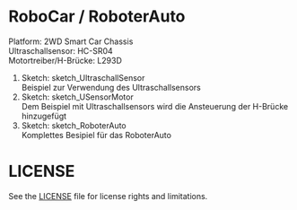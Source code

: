 # RoboCar / RoboterAuto

Platform: 2WD Smart Car Chassis  
Ultraschallsensor: HC-SR04  
Motortreiber/H-Brücke: L293D  
  
1. Sketch: sketch_UltraschallSensor  
Beispiel zur Verwendung des Ultraschallsensors  
2. Sketch: sketch_USensorMotor  
Dem Beispiel mit Ultraschallsensors wird die Ansteuerung der H-Brücke hinzugefügt  
3. Sketch: sketch_RoboterAuto  
Komplettes Besipiel für das RoboterAuto  


# LICENSE

See the [LICENSE](LICENSE.md) file for license rights and limitations.
